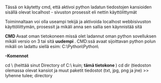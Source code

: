 Tässä on käytetty cmd, että aktivoi python ladatun tiedostojen kansioiden sisällä olevat localhost - sivuston prosessit eli nettin käyttölittymät

Toiminnaltaan voi olla useampi tekijä ja aktivoida localhost webbisivuston käyttöliittymän, prosessit ja mikäli anna sen sallia sen käynnistää sitä

<b> CMD </b>
Avaat oman tietokoneen missä olet ladannut oman python sovelluksen mikäli versio on 3 tai sitä <b> uudempi </b>.
CMD:ssä avaat sijoittavan python polun mikäli on ladattu siellä esim: C:\Python\Python\


<b>-Komennot </b>

cd \ (heittää sinut Directory of C:\ kuin; <b> tämä tietokone </b>)
cd dir (tiedoston olemassa olevat kansiot ja muut paketit tiedostot (txt, jpg, png ja jne) >> lyhenne tulee; directory
